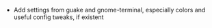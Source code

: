 - Add settings from guake and gnome-terminal, especially colors and useful config tweaks, if existent
